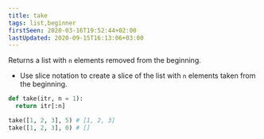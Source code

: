 ```yaml
---
title: take
tags: list,beginner
firstSeen: 2020-03-16T19:52:44+02:00
lastUpdated: 2020-09-15T16:13:06+03:00
---
```


Returns a list with `n` elements removed from the beginning.

- Use slice notation to create a slice of the list with `n` elements taken from the beginning.

```py
def take(itr, n = 1):
  return itr[:n]
```

```py
take([1, 2, 3], 5) # [1, 2, 3]
take([1, 2, 3], 0) # []
```
